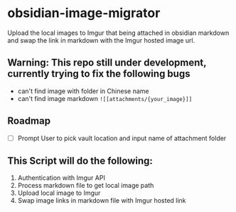 # obsidian-image-migrator
Upload the local images to Imgur that being attached in obsidian markdown and swap the link in markdown with the Imgur hosted image url.

## Warning: This repo still under development, currently trying to fix the following bugs
- can't find image with folder in Chinese name
- can't find image markdown `![[attachments/{your_image}]]`

## Roadmap
- [ ] Prompt User to pick vault location and input name of attachment folder


## This Script will do the following:
1. Authentication with Imgur API
2. Process markdown file to get local image path
3. Upload local image to Imgur
4. Swap image links in markdown file with Imgur hosted link



